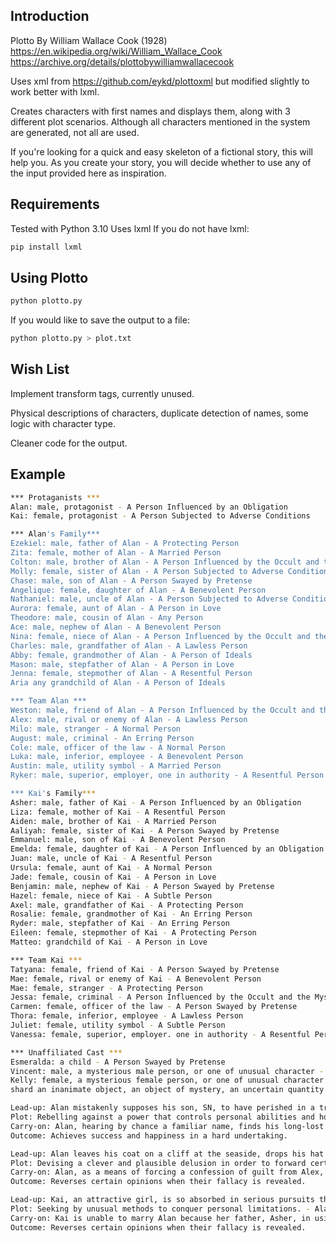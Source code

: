 ## Introduction

Plotto By William Wallace Cook (1928) https://en.wikipedia.org/wiki/William_Wallace_Cook
https://archive.org/details/plottobywilliamwallacecook

Uses xml from https://github.com/eykd/plottoxml but modified slightly to work better with lxml.

Creates characters with first names and displays them, along with 3 different plot scenarios.  Although all characters mentioned in the system are generated, not all are used.

If you're looking for a quick and easy skeleton of a fictional story, this will help you.  As you create your story, you will decide whether to use any of the input provided here as inspiration.

## Requirements

Tested with Python 3.10
Uses lxml
If you do not have lxml:

```sh
pip install lxml
```

## Using Plotto

```sh
python plotto.py
```
If you would like to save the output to a file:
```sh
python plotto.py > plot.txt
```
## Wish List
Implement transform tags, currently unused.

Physical descriptions of characters, duplicate detection of names, some logic with character type.

Cleaner code for the output.

## Example
```sh Output
*** Protaganists ***
Alan: male, protagonist - A Person Influenced by an Obligation
Kai: female, protagonist - A Person Subjected to Adverse Conditions

*** Alan's Family***
Ezekiel: male, father of Alan - A Protecting Person
Zita: female, mother of Alan - A Married Person
Colton: male, brother of Alan - A Person Influenced by the Occult and the Mysterious
Molly: female, sister of Alan - A Person Subjected to Adverse Conditions
Chase: male, son of Alan - A Person Swayed by Pretense
Angelique: female, daughter of Alan - A Benevolent Person
Nathaniel: male, uncle of Alan - A Person Subjected to Adverse Conditions
Aurora: female, aunt of Alan - A Person in Love
Theodore: male, cousin of Alan - Any Person
Ace: male, nephew of Alan - A Benevolent Person
Nina: female, niece of Alan - A Person Influenced by the Occult and the Mysterious
Charles: male, grandfather of Alan - A Lawless Person
Abby: female, grandmother of Alan - A Person of Ideals
Mason: male, stepfather of Alan - A Person in Love
Jenna: female, stepmother of Alan - A Resentful Person
Aria any grandchild of Alan - A Person of Ideals

*** Team Alan ***
Weston: male, friend of Alan - A Person Influenced by the Occult and the Mysterious
Alex: male, rival or enemy of Alan - A Lawless Person
Milo: male, stranger - A Normal Person
August: male, criminal - An Erring Person
Cole: male, officer of the law - A Normal Person
Luka: male, inferior, employee - A Benevolent Person
Austin: male, utility symbol - A Married Person
Ryker: male, superior, employer, one in authority - A Resentful Person

*** Kai's Family***
Asher: male, father of Kai - A Person Influenced by an Obligation
Liza: female, mother of Kai - A Resentful Person
Aiden: male, brother of Kai - A Married Person
Aaliyah: female, sister of Kai - A Person Swayed by Pretense
Emmanuel: male, son of Kai - A Benevolent Person
Emelda: female, daughter of Kai - A Person Influenced by an Obligation
Juan: male, uncle of Kai - A Resentful Person
Ursula: female, aunt of Kai - A Normal Person
Jade: female, cousin of Kai - A Person in Love
Benjamin: male, nephew of Kai - A Person Swayed by Pretense
Hazel: female, niece of Kai - A Subtle Person
Axel: male, grandfather of Kai - A Protecting Person
Rosalie: female, grandmother of Kai - An Erring Person
Ryder: male, stepfather of Kai - An Erring Person
Eileen: female, stepmother of Kai - A Protecting Person
Matteo: grandchild of Kai - A Person in Love

*** Team Kai ***
Tatyana: female, friend of Kai - A Person Swayed by Pretense
Mae: female, rival or enemy of Kai - A Benevolent Person
Mae: female, stranger - A Protecting Person
Jessa: female, criminal - A Person Influenced by the Occult and the Mysterious
Carmen: female, officer of the law - A Person Swayed by Pretense
Thora: female, inferior, employee - A Lawless Person
Juliet: female, utility symbol - A Subtle Person
Vanessa: female, superior, employer. one in authority - A Resentful Person

*** Unaffiliated Cast ***
Esmeralda: a child - A Person Swayed by Pretense
Vincent: male, a mysterious male person, or one of unusual character - A Person Influenced by the Occult and the Mysterious
Kelly: female, a mysterious female person, or one of unusual character - A Resentful Person
shard an inanimate object, an object of mystery, an uncertain quantity - A Lawless Person

Lead-up: Alan mistakenly supposes his son, SN, to have perished in a tragic accident.
Plot: Rebelling against a power that controls personal abilities and holds them in subjection. - Alan struggles against an overwhelming sorrow that proves an obstacle to enterprise and holds his abilities in subjection.
Carry-on: Alan, hearing by chance a familiar name, finds his long-lost son, SN.
Outcome: Achieves success and happiness in a hard undertaking.

Lead-up: Alan leaves his coat on a cliff at the seaside, drops his hat in a stunted tree below the brink, and vanishes from the scenes that know him.
Plot: Devising a clever and plausible delusion in order to forward certain ambitious plans - Alan craftily fosters the delusion of his own death.
Carry-on: Alan, as a means of forcing a confession of guilt from Alex, throws both himself and Alex into a situation where death for both of them seems imminent.
Outcome: Reverses certain opinions when their fallacy is revealed.

Lead-up: Kai, an attractive girl, is so absorbed in serious pursuits that she subordinates everything else, even love, to her high ambition.
Plot: Seeking by unusual methods to conquer personal limitations. - Alan, seeking desperately his chance to propose marriage to Kai, rescues her from drowning, and proposes while they are clinging to an overturned boat.
Carry-on: Kai is unable to marry Alan because her father, Asher, in using Kai for his subject in a scientific experiment, has instilled a poison into her blood.
Outcome: Reverses certain opinions when their fallacy is revealed.
```
